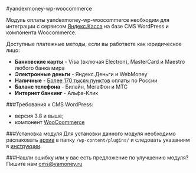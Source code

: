 #yandexmoney-wp-woocommerce

Модуль оплаты yandexmoney-wp-woocommerce необходим для интеграции с сервисом [Яндекс.Касса](http://kassa.yandex.ru/) на базе CMS WordPress и компонента Woocommerce. 

Доступные платежные методы, если вы работаете как юридическое лицо:
* **Банковские карты** -  Visa (включая Electron), MasterCard и Maestro любого банка мира
* **Электронные деньги** - Яндекс.Деньги и WebMoney
* **Наличные** - [Более 170 тысяч пунктов](https://money.yandex.ru/pay/doc.xml?id=526209) оплаты по России
* **Баланс телефона** - Билайн, МегаФон и МТС
* **Интернет банкинг** - Альфа-Клик

###Требования к CMS WordPress:
* версия 3.8 и выше;
* компонент [WooCoommerce](http://wordpress.org/plugins/woocommerce/)

###Установка модуля
Для установки данного модуля необходимо распаковать  [архив](https://github.com/yandex-money/yandex-money-cms-wp-woocomerce/raw/master/yandex_money.zip) в папку `/wp-content/plugins/` и следовать указаниям в [инструкции](https://github.com/ikarmanov/yandex-money-cms-wp-woocomerce/raw/master/%D0%98%D0%BD%D1%81%D1%82%D1%80%D1%83%D0%BA%D1%86%D0%B8%D1%8F%20%D0%AF%D0%BD%D0%B4%D0%B5%D0%BA%D1%81.%D0%9A%D0%B0%D1%81%D1%81%D1%8B%20%D0%B4%D0%BB%D1%8F%20WP%20WooCommerce.pdf).

###Нашли ошибку или у вас есть предложение по улучшению модуля?
Пишите нам cms@yamoney.ru
